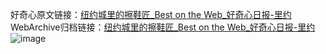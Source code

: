 好奇心原文链接：[纽约城里的擦鞋匠_Best on the Web_好奇心日报-里约](https://www.qdaily.com/articles/4933.html)
WebArchive归档链接：[纽约城里的擦鞋匠_Best on the Web_好奇心日报-里约](http://web.archive.org/web/20190623163358/https://www.qdaily.com/articles/4933.html)
![image](http://ww3.sinaimg.cn/large/007d5XDply1g3wcfyadxrj30u03194hx)